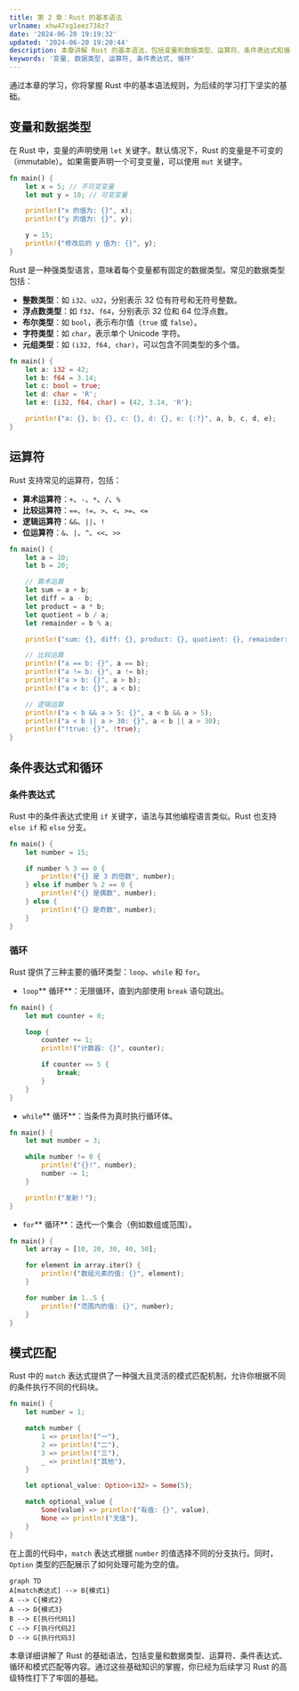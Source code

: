 ```yaml
---
title: 第 2 章：Rust 的基本语法
urlname: xhw47xg1eez738z7
date: '2024-06-20 19:19:32'
updated: '2024-06-20 19:20:44'
description: 本章讲解 Rust 的基本语法，包括变量和数据类型、运算符、条件表达式和循环，帮助读者理解和掌握 Rust 编程的基础知识。
keywords: '变量, 数据类型, 运算符, 条件表达式, 循环'
---
```

通过本章的学习，你将掌握 Rust 中的基本语法规则，为后续的学习打下坚实的基础。
## 变量和数据类型
在 Rust 中，变量的声明使用 `let` 关键字。默认情况下，Rust 的变量是不可变的（immutable）。如果需要声明一个可变变量，可以使用 `mut` 关键字。
```rust
fn main() {
    let x = 5; // 不可变变量
    let mut y = 10; // 可变变量

    println!("x 的值为: {}", x);
    println!("y 的值为: {}", y);

    y = 15;
    println!("修改后的 y 值为: {}", y);
}
```
Rust 是一种强类型语言，意味着每个变量都有固定的数据类型。常见的数据类型包括：

- **整数类型**：如 `i32`、`u32`，分别表示 32 位有符号和无符号整数。
- **浮点数类型**：如 `f32`、`f64`，分别表示 32 位和 64 位浮点数。
- **布尔类型**：如 `bool`，表示布尔值（`true` 或 `false`）。
- **字符类型**：如 `char`，表示单个 Unicode 字符。
- **元组类型**：如 `(i32, f64, char)`，可以包含不同类型的多个值。
```rust
fn main() {
    let a: i32 = 42;
    let b: f64 = 3.14;
    let c: bool = true;
    let d: char = 'R';
    let e: (i32, f64, char) = (42, 3.14, 'R');

    println!("a: {}, b: {}, c: {}, d: {}, e: {:?}", a, b, c, d, e);
}
```
## 运算符
Rust 支持常见的运算符，包括：

- **算术运算符**：`+`、`-`、`*`、`/`、`%`
- **比较运算符**：`==`、`!=`、`>`、`<`、`>=`、`<=`
- **逻辑运算符**：`&&`、`||`、`!`
- **位运算符**：`&`、`|`、`^`、`<<`、`>>`
```rust
fn main() {
    let a = 10;
    let b = 20;

    // 算术运算
    let sum = a + b;
    let diff = a - b;
    let product = a * b;
    let quotient = b / a;
    let remainder = b % a;

    println!("sum: {}, diff: {}, product: {}, quotient: {}, remainder: {}", sum, diff, product, quotient, remainder);

    // 比较运算
    println!("a == b: {}", a == b);
    println!("a != b: {}", a != b);
    println!("a > b: {}", a > b);
    println!("a < b: {}", a < b);

    // 逻辑运算
    println!("a < b && a > 5: {}", a < b && a > 5);
    println!("a < b || a > 30: {}", a < b || a > 30);
    println!("!true: {}", !true);
}
```
## 条件表达式和循环
### 条件表达式
Rust 中的条件表达式使用 `if` 关键字，语法与其他编程语言类似。Rust 也支持 `else if` 和 `else` 分支。
```rust
fn main() {
    let number = 15;

    if number % 3 == 0 {
        println!("{} 是 3 的倍数", number);
    } else if number % 2 == 0 {
        println!("{} 是偶数", number);
    } else {
        println!("{} 是奇数", number);
    }
}
```
### 循环
Rust 提供了三种主要的循环类型：`loop`、`while` 和 `for`。

- `loop`** 循环**：无限循环，直到内部使用 `break` 语句跳出。
```rust
fn main() {
    let mut counter = 0;

    loop {
        counter += 1;
        println!("计数器: {}", counter);

        if counter == 5 {
            break;
        }
    }
}
```

- `while`** 循环**：当条件为真时执行循环体。
```rust
fn main() {
    let mut number = 3;

    while number != 0 {
        println!("{}!", number);
        number -= 1;
    }

    println!("发射！");
}
```

- `for`** 循环**：迭代一个集合（例如数组或范围）。
```rust
fn main() {
    let array = [10, 20, 30, 40, 50];

    for element in array.iter() {
        println!("数组元素的值: {}", element);
    }

    for number in 1..5 {
        println!("范围内的值: {}", number);
    }
}
```
## 模式匹配
Rust 中的 `match` 表达式提供了一种强大且灵活的模式匹配机制，允许你根据不同的条件执行不同的代码块。
```rust
fn main() {
    let number = 1;

    match number {
        1 => println!("一"),
        2 => println!("二"),
        3 => println!("三"),
        _ => println!("其他"),
    }

    let optional_value: Option<i32> = Some(5);

    match optional_value {
        Some(value) => println!("有值: {}", value),
        None => println!("无值"),
    }
}
```
在上面的代码中，`match` 表达式根据 `number` 的值选择不同的分支执行。同时，`Option` 类型的匹配展示了如何处理可能为空的值。
```
graph TD
A[match表达式] --> B{模式1}
A --> C{模式2}
A --> D{模式3}
B --> E[执行代码1]
C --> F[执行代码2]
D --> G[执行代码3]
```

本章详细讲解了 Rust 的基础语法，包括变量和数据类型、运算符、条件表达式、循环和模式匹配等内容。通过这些基础知识的掌握，你已经为后续学习 Rust 的高级特性打下了牢固的基础。
